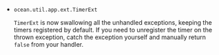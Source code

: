 * `ocean.util.app.ext.TimerExt`

  `TimerExt` is now swallowing all the unhandled exceptions, keeping the timers
  registered by default. If you need to unregister the timer on the thrown exception,
  catch the exception yourself and manually return `false` from your handler.
